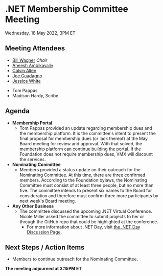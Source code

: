 # .NET Membership Committee Meeting

Wednesday, 18 May 2022, 3PM ET

## Meeting Attendees

- [Bill Wagner](https://github.com/BillWagner) _Chair_
- [Aneesh Ambikavally](https://github.com/codehippie1)
- [Calvin Allen](https://github.com/CalvinAllen)
- [Joe Guadagno](https://github.com/jguadagno)
- [Jessica White](https://github.com/wordshaker)
* Tom Pappas
* Madison Hardy, Scribe

## Agenda

* **Membership Portal**
  * Tom Pappas provided an update regarding membership dues and the membership platform. It is the committee's intent to present the final proposal for membership dues (or lack thereof) at the May Board meeting for review and approval. With that solved, the membership platform can continue building the portal. If the Foundation does not require membership dues, VMX will discount the services.
* **Nominating Committee**
  * Members provided a status update on their outreach for the Nominating Committee. At this time, there are three confirmed members. According to the Foundation bylaws, the Nominating Committee must consist of at least three people, but no more than five. The committee intends to present six names to the Board for consideration and therefore must confirm three more participants by next week's Board meeting.
* **Any Other Business**
  * The committee discussed the upcoming .NET Virtual Conference. Nicole Miller asked the committee to submit projects to her or through the GitHub repo that could be highlighted at the conference.
    * For more information about .NET Day, visit [the .NET Day Discussion Page](https://github.com/dotnet-foundation/wg-outreach/issues/48).

## Next Steps / Action Items

* Members to continue outreach for the Nominating Committee.

**The meeting adjourned at 3:15PM ET**
